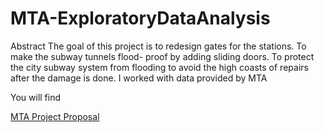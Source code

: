 # MTA-ExploratoryDataAnalysis
Abstract
The goal of this project is to redesign gates for the stations. To make the subway tunnels flood-
proof by adding sliding doors. To protect the city subway system from flooding to avoid the high
coasts of repairs after the damage is done. I worked with data provided by MTA

You will find 

[MTA Project Proposal](https://github.com/Rawanawh/MTA-ExploratoryDataAnalysis/blob/main/project%20proposal%20.pdf)
